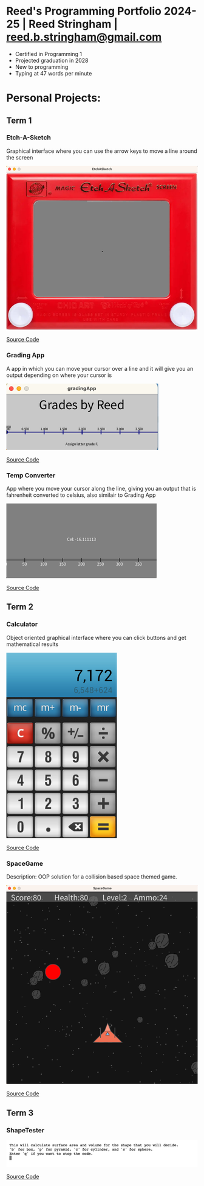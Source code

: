 # Reed's Programming Portfolio 2024-25 | Reed Stringham | reed.b.stringham@gmail.com
* Certified in Programming 1
* Projected graduation in 2028
* New to programming
* Typing at 47 words per minute


# Personal Projects:
## Term 1
### Etch-A-Sketch
Graphical interface where you can use the arrow keys to move a line around the screen

![Running App](https://github.com/ReedStringham/programmingportfolio/blob/main/images/etch.png?raw=true)

[Source Code](https://github.com/ReedStringham/programmingportfolio/blob/main/src/term1/EtchASketch.pde)

### Grading App
A app in which you can move your cursor over a line and it will give you an output depending on where your cursor is

![Running App](https://github.com/ReedStringham/programmingportfolio/blob/main/images/grading.png?raw=true)

[Source Code](https://github.com/ReedStringham/programmingportfolio/blob/main/src/term1/gradingApp.pde)

### Temp Converter
App where you move your cursor along the line, giving you an output that is fahrenheit converted to celsius, also similair to Grading App

![Running App](https://github.com/ReedStringham/programmingportfolio/blob/main/images/temp.png?raw=true)

[Source Code](https://github.com/ReedStringham/programmingportfolio/blob/main/src/term1/TempConverter.pde)
## Term 2
### Calculator
Object oriented graphical interface where you can click buttons and get mathematical results

![Running App](https://github.com/ReedStringham/programmingportfolio/blob/main/images/calc.png?raw=true)

[Source Code](https://github.com/ReedStringham/programmingportfolio/blob/main/src/term2/Calculator/Calculator.pde)

### SpaceGame
Description: OOP solution for a collision based space themed game.

![Gameplay](https://github.com/ReedStringham/programmingportfolio/blob/main/images/spacegame.png?raw=true)

[Source Code](https://github.com/ReedStringham/programmingportfolio/tree/main/src/term2/SpaceGame)

## Term 3
### ShapeTester

![Running App](https://github.com/ReedStringham/programmingportfolio/blob/main/images/shapes.png?raw=true)

[Source Code](https://github.com/ReedStringham/programmingportfolio/tree/main/src/term3/ShapeTesterProgram)
